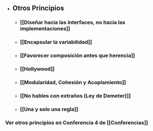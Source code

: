 - ## Otros Principios
	- ### [[Diseñar hacia las interfaces, no hacia las implementaciones]]
	- ### [[Encapsular la variabilidad]]
	- ### [[Favorecer composición antes que herencia]]
	- ### [[Hollywood]]
	- ### [[Modularidad, Cohesión y Acoplamiento]]
	- ### [[No hables con extraños (Ley de Demeter)]]
	- ### [[Una y solo una regla]]

### Ver otros principios en Conferencia 4 de [[Conferencias]]